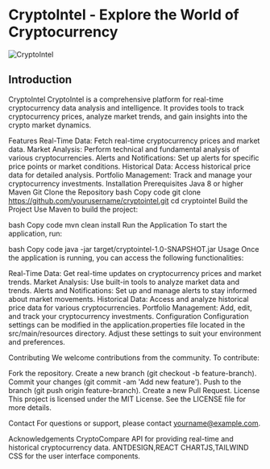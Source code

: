 # CryptoIntel - Explore the World of Cryptocurrency

![CryptoIntel](https://i.ibb.co/8gh5Jc8/image.png)


## Introduction
CryptoIntel
CryptoIntel is a comprehensive platform for real-time cryptocurrency data analysis and intelligence. It provides tools to track cryptocurrency prices, analyze market trends, and gain insights into the crypto market dynamics.

Features
Real-Time Data: Fetch real-time cryptocurrency prices and market data.
Market Analysis: Perform technical and fundamental analysis of various cryptocurrencies.
Alerts and Notifications: Set up alerts for specific price points or market conditions.
Historical Data: Access historical price data for detailed analysis.
Portfolio Management: Track and manage your cryptocurrency investments.
Installation
Prerequisites
Java 8 or higher
Maven
Git
Clone the Repository
bash
Copy code
git clone https://github.com/yourusername/cryptointel.git
cd cryptointel
Build the Project
Use Maven to build the project:

bash
Copy code
mvn clean install
Run the Application
To start the application, run:

bash
Copy code
java -jar target/cryptointel-1.0-SNAPSHOT.jar
Usage
Once the application is running, you can access the following functionalities:

Real-Time Data: Get real-time updates on cryptocurrency prices and market trends.
Market Analysis: Use built-in tools to analyze market data and trends.
Alerts and Notifications: Set up and manage alerts to stay informed about market movements.
Historical Data: Access and analyze historical price data for various cryptocurrencies.
Portfolio Management: Add, edit, and track your cryptocurrency investments.
Configuration
Configuration settings can be modified in the application.properties file located in the src/main/resources directory. Adjust these settings to suit your environment and preferences.

Contributing
We welcome contributions from the community. To contribute:

Fork the repository.
Create a new branch (git checkout -b feature-branch).
Commit your changes (git commit -am 'Add new feature').
Push to the branch (git push origin feature-branch).
Create a new Pull Request.
License
This project is licensed under the MIT License. See the LICENSE file for more details.

Contact
For questions or support, please contact yourname@example.com.

Acknowledgements
CryptoCompare API for providing real-time and historical cryptocurrency data.
ANTDESIGN,REACT CHARTJS,TAILWIND CSS for the user interface components.